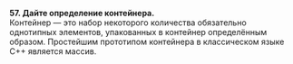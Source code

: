 **57. Дайте определение контейнера.**  
Контейнер — это набор некоторого количества обязательно однотипных элементов, упакованных в контейнер определённым образом. Простейшим прототипом контейнера в классическом языке C++ является массив.
